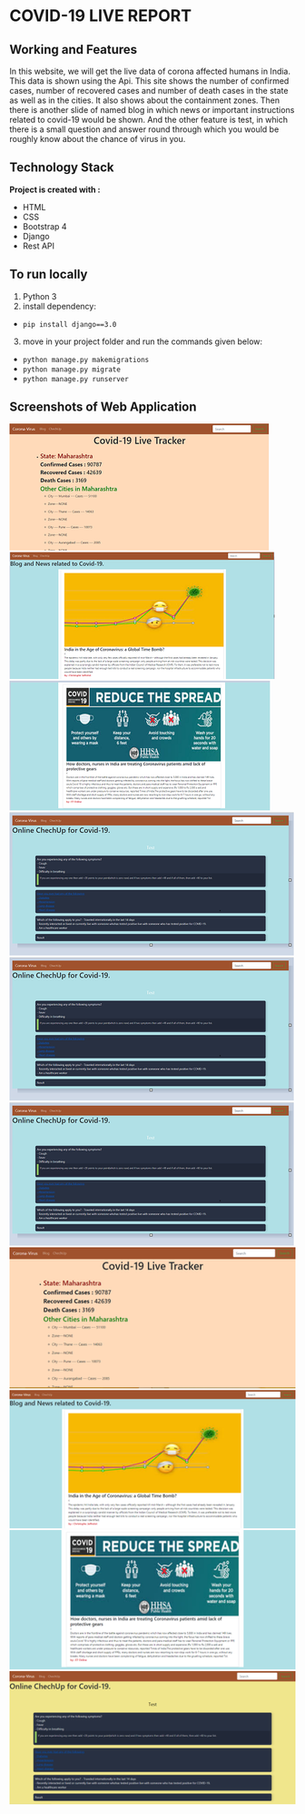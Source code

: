 # COVID-19 LIVE REPORT

## Working and Features

In this website, we will get the live data of corona affected humans in India. This data is shown using the Api. This site shows the number of confirmed cases, number of recovered cases and number of death cases in the state as well as in the cities. It also shows about the containment zones. Then there is another slide of named blog in which news or important instructions related to covid-19 would be shown. And the other feature is test, in which there is a small question and answer round through which you would be roughly know about the chance of virus in you.

## Technology Stack

**Project is created with :**
* HTML
* CSS
* Bootstrap 4
* Django
* Rest API

## To run locally

1. Python 3
2. install dependency:
*    `pip install django==3.0`
3. move in your project folder and run the commands given below:
*    `python manage.py makemigrations`
*    `python manage.py migrate`
*    `python manage.py runserver`

## Screenshots of Web Application

![](/lasthope/static/Capture1.PNG)
![](/lasthope/static/Capture2.PNG)
![](/lasthope/static/Capture3.PNG)
![](/lasthope/static/Capture.PNG)
![](/lasthope/static/Capture.PNG)
![](/lasthope/static/Capture.PNG)
![very good|512x397,20%](/lasthope/static/corona1.PNG)
![](/lasthope/static/corona2.PNG)
![](/lasthope/static/corona3.PNG)
![](/lasthope/static/corona44.PNG)
